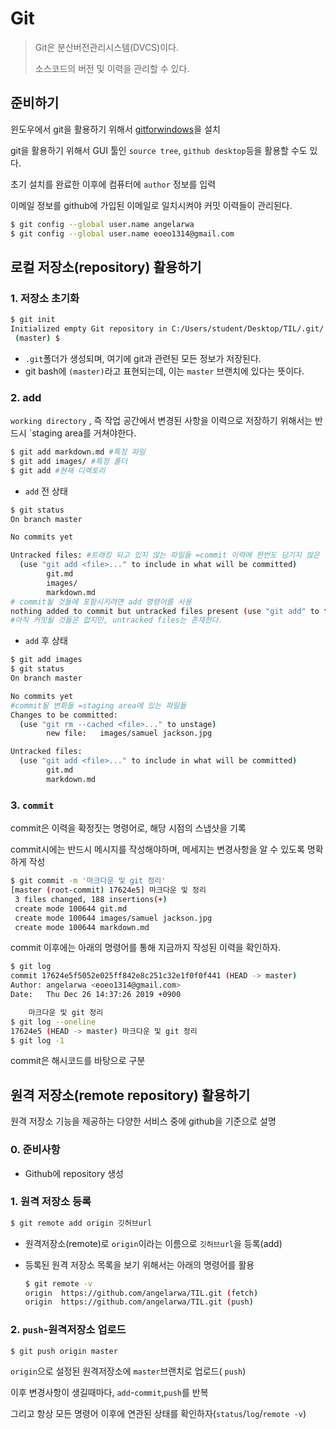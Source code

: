 # Git

> Git은 분산버전관리시스템(DVCS)이다.
>
> 소스코드의 버전 및 이력을 관리할 수 있다.

## 준비하기

윈도우에서 git을 활용하기 위해서 [gitforwindows](https://gitforwindows.org/)을 설치

git을 활용하기 위해서 GUI 툴인 `source tree`, `github desktop`등을 활용할 수도 있다.

초기 설치를 완료한 이후에 컴퓨터에 `author` 정보를 입력

이메일 정보를 github에 가입된 이메일로 일치시켜야 커밋 이력들이 관리된다.

```bash
$ git config --global user.name angelarwa
$ git config --global user.name eoeo1314@gmail.com
```

## 로컬 저장소(repository) 활용하기

### 1. 저장소 초기화

```bash
$ git init
Initialized empty Git repository in C:/Users/student/Desktop/TIL/.git/
 (master) $
```

* `.git`폴더가 생성되며, 여기에 git과 관련된 모든 정보가 저장된다.
* git bash에 `(master)`라고 표현되는데, 이는 `master` 브랜치에 있다는 뜻이다.

### 2. add

`working directory` , 즉 작업 공간에서 변경된 사항을 이력으로 저장하기 위해서는 반드시 `staging area를 거쳐야한다.

```bash
$ git add markdown.md #특정 파일
$ git add images/ #특정 폴더
$ git add #현재 디렉토리
```

* `add` 전 상태

```bash
$ git status
On branch master

No commits yet

Untracked files: #트래킹 되고 있지 않는 파일들 =commit 이력에 한번도 담기지 않은 파일들
  (use "git add <file>..." to include in what will be committed)
        git.md
        images/
        markdown.md
# commit될 것들에 포함시키려면 add 명령어를 사용
nothing added to commit but untracked files present (use "git add" to track)
#아직 커밋될 것들은 없지만, untracked files는 존재한다.
```

* `add` 후 상태 

```bash
$ git add images
$ git status
On branch master

No commits yet
#commit될 변화들 =staging area에 있는 파일들
Changes to be committed:
  (use "git rm --cached <file>..." to unstage)
        new file:   images/samuel jackson.jpg

Untracked files:
  (use "git add <file>..." to include in what will be committed)
        git.md
        markdown.md
```

### 3. `commit`

commit은 이력을 확정짓는 명령어로, 해당 시점의 스냅샷을 기록

commit시에는 반드시 메시지를 작성해야하며, 메세지는 변경사항을 알 수 있도록 명확하게 작성

```bash
$ git commit -m '마크다운 및 git 정리'
[master (root-commit) 17624e5] 마크다운 및 정리
 3 files changed, 188 insertions(+)
 create mode 100644 git.md
 create mode 100644 images/samuel jackson.jpg
 create mode 100644 markdown.md
```

commit 이후에는 아래의 명령어를 통해 지금까지 작성된 이력을 확인하자.

```bash
$ git log
commit 17624e5f5052e025ff842e8c251c32e1f0f0f441 (HEAD -> master)
Author: angelarwa <eoeo1314@gmail.com>
Date:   Thu Dec 26 14:37:26 2019 +0900

    마크다운 및 git 정리
$ git log --oneline
17624e5 (HEAD -> master) 마크다운 및 git 정리
$ git log -1
```

commit은 해시코드를 바탕으로 구분



## 원격 저장소(remote repository) 활용하기

원격 저장소 기능을 제공하는 다양한 서비스 중에 github을 기준으로 설명

### 0. 준비사항

* Github에 repository 생성

### 1. 원격 저장소 등록

```bash
$ git remote add origin 깃허브url
```

* 원격저장소(remote)로 `origin`이라는 이름으로 `깃허브url`을 등록(add)

* 등록된 원격 저장소 목록을 보기 위해서는 아래의 명령어를 활용

  ```bash
  $ git remote -v
  origin  https://github.com/angelarwa/TIL.git (fetch)
  origin  https://github.com/angelarwa/TIL.git (push)
  ```

### 2. `push`-원격저장소 업로드

```bash
$ git push origin master
```

`origin`으로 설정된 원격저장소에 `master`브랜치로 업로드( `push`)

이후 변경사항이 생길때마다, `add`-`commit`,`push`를 반복

그리고 항상 모든 명령어 이후에 연관된 상태를 확인하자(`status`/`log`/`remote -v`)

